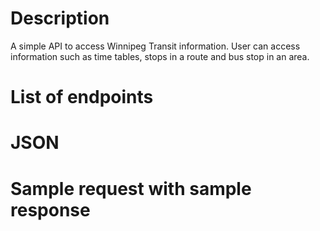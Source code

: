 # Description
A simple API to access Winnipeg Transit information. User can access information such as time tables, stops in a route and bus stop in an area. 

# List of endpoints


# JSON

# Sample request with sample response